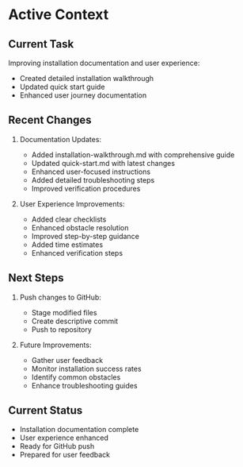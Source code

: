 # Active Context

## Current Task
Improving installation documentation and user experience:
- Created detailed installation walkthrough
- Updated quick start guide
- Enhanced user journey documentation

## Recent Changes
1. Documentation Updates:
   - Added installation-walkthrough.md with comprehensive guide
   - Updated quick-start.md with latest changes
   - Enhanced user-focused instructions
   - Added detailed troubleshooting steps
   - Improved verification procedures

2. User Experience Improvements:
   - Added clear checklists
   - Enhanced obstacle resolution
   - Improved step-by-step guidance
   - Added time estimates
   - Enhanced verification steps

## Next Steps
1. Push changes to GitHub:
   - Stage modified files
   - Create descriptive commit
   - Push to repository

2. Future Improvements:
   - Gather user feedback
   - Monitor installation success rates
   - Identify common obstacles
   - Enhance troubleshooting guides

## Current Status
- Installation documentation complete
- User experience enhanced
- Ready for GitHub push
- Prepared for user feedback